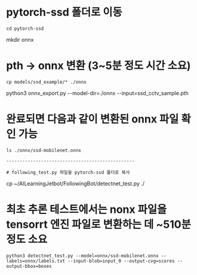 # pytorch-ssd 폴더로 이동
```
cd pytorch-ssd
```
mkdir onnx

# pth -> onnx 변환 (3~5분 정도 시간 소요)
```
cp models/ssd_example/* ./onnx
```
python3 onnx_export.py --model-dir=./onnx --input=ssd_cctv_sample.pth

# 완료되면 다음과 같이 변환된 onnx 파일 확인 가능
```
ls ./onnx/ssd-mobilenet.onnx

------------------------------------------------

# following_test.py 파일을 pytorch-ssd 폴더로 복사

```
cp ~/AILearningJetbot/FollowingBot/detectnet_test.py ./

# 최초 추론 테스트에서는 nonx 파일을 tensorrt 엔진 파일로 변환하는 데 ~510분 정도 소요

```
python3 detectnet_test.py --model=onnx/ssd-mobilenet.onnx --labels=onnx/labels.txt --input-blob=input_0 --output-cvg=scores --output-bbox=boxes


